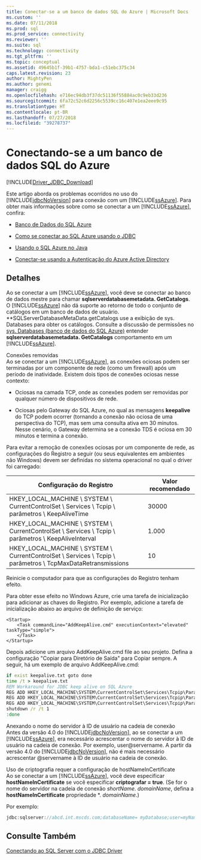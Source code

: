 ```yaml
---
title: Conectar-se a um banco de dados SQL do Azure | Microsoft Docs
ms.custom: ''
ms.date: 07/11/2018
ms.prod: sql
ms.prod_service: connectivity
ms.reviewer: ''
ms.suite: sql
ms.technology: connectivity
ms.tgt_pltfrm: ''
ms.topic: conceptual
ms.assetid: 49645b1f-39b1-4757-bda1-c51ebc375c34
caps.latest.revision: 23
author: MightyPen
ms.author: genemi
manager: craigg
ms.openlocfilehash: e716ec94db3f37dc51136f55884ac0c9eb33d236
ms.sourcegitcommit: 6fa72c52c6d2256c5539cc16c407e1ea2eee9c95
ms.translationtype: HT
ms.contentlocale: pt-BR
ms.lasthandoff: 07/27/2018
ms.locfileid: "39278737"
---
```

# <a name="connecting-to-an-azure-sql-database"></a>Conectando-se a um banco de dados SQL do Azure
[!INCLUDE[Driver_JDBC_Download](../../includes/driver_jdbc_download.md)]

  Este artigo aborda os problemas ocorridos no uso do [!INCLUDE[jdbcNoVersion](../../includes/jdbcnoversion_md.md)] para conexão com um [!INCLUDE[ssAzure](../../includes/ssazure_md.md)]. Para obter mais informações sobre como se conectar a um [!INCLUDE[ssAzure](../../includes/ssazure_md.md)], confira:  
  
-   [Banco de Dados do SQL Azure](http://go.microsoft.com/fwlink/?LinkID=202490)  
  
-   [Como se conectar ao SQL Azure usando o JDBC](http://msdn.microsoft.com/library/gg715284.aspx)  
  
-   [Usando o SQL Azure no Java](http://msdn.microsoft.com/library/windowsazure/hh749029(VS.103).aspx)

-   [Conectar-se usando a Autenticação do Azure Active Directory](../../connect/jdbc/connecting-using-azure-active-directory-authentication.md)  
  
## <a name="details"></a>Detalhes  
 Ao se conectar a um [!INCLUDE[ssAzure](../../includes/ssazure_md.md)], você deve se conectar ao banco de dados mestre para chamar **sqlserverdatabasemetadata. GetCatalogs**.  
 O [!INCLUDE[ssAzure](../../includes/ssazure_md.md)] não dá suporte ao retorno de todo o conjunto de catálogos em um banco de dados de usuário. **SQLServerDatabaseMetaData.getCatalogs use a exibição de sys. Databases para obter os catálogos. Consulte a discussão de permissões no [sys. Databases (banco de dados do SQL Azure)](http://go.microsoft.com/fwlink/?LinkId=217396) entender **sqlserverdatabasemetadata. GetCatalogs** comportamento em um [!INCLUDE[ssAzure](../../includes/ssazure_md.md)].  
  
 Conexões removidas  
 Ao se conectar a um [!INCLUDE[ssAzure](../../includes/ssazure_md.md)], as conexões ociosas podem ser terminadas por um componente de rede (como um firewall) após um período de inatividade. Existem dois tipos de conexões ociosas nesse contexto:  
  
-   Ociosas na camada TCP, onde as conexões podem ser removidas por qualquer número de dispositivos de rede.  
  
-   Ociosas pelo Gateway do SQL Azure, no qual as mensagens **keepalive** do TCP podem ocorrer (tornando a conexão não ociosa de uma perspectiva do TCP), mas sem uma consulta ativa em 30 minutos. Nesse cenário, o Gateway determina se a conexão TDS é ociosa em 30 minutos e termina a conexão.  
  
 Para evitar a remoção de conexões ociosas por um componente de rede, as configurações do Registro a seguir (ou seus equivalentes em ambientes não Windows) devem ser definidas no sistema operacional no qual o driver foi carregado:  
  
|Configuração do Registro|Valor recomendado|  
|----------------------|-----------------------|  
|HKEY_LOCAL_MACHINE \ SYSTEM \ CurrentControlSet \ Services \ Tcpip \ parâmetros \ KeepAliveTime|30000|  
|HKEY_LOCAL_MACHINE \ SYSTEM \ CurrentControlSet \ Services \ Tcpip \ parâmetros \ KeepAliveInterval|1.000|  
|HKEY_LOCAL_MACHINE \ SYSTEM \ CurrentControlSet \ Services \ Tcpip \ parâmetros \ TcpMaxDataRetransmissions|10|  
  
 Reinicie o computador para que as configurações do Registro tenham efeito.  
  
 Para obter esse efeito no Windows Azure, crie uma tarefa de inicialização para adicionar as chaves do Registro.  Por exemplo, adicione a tarefa de inicialização abaixo ao arquivo de definição de serviço:  
  
```  
<Startup>  
    <Task commandLine="AddKeepAlive.cmd" executionContext="elevated" taskType="simple">  
    </Task>  
</Startup>  
```  
  
 Depois adicione um arquivo AddKeepAlive.cmd file ao seu projeto. Defina a configuração "Copiar para Diretório de Saída" para Copiar sempre. A seguir, há um exemplo de arquivo AddKeepAlive.cmd:  
  
```bat
if exist keepalive.txt goto done  
time /t > keepalive.txt  
REM Workaround for JDBC keep alive on SQL Azure  
REG ADD HKEY_LOCAL_MACHINE\SYSTEM\CurrentControlSet\Services\Tcpip\Parameters /v KeepAliveTime /t REG_DWORD /d 30000 >> keepalive.txt  
REG ADD HKEY_LOCAL_MACHINE\SYSTEM\CurrentControlSet\Services\Tcpip\Parameters /v KeepAliveInterval /t REG_DWORD /d 1000 >> keepalive.txt  
REG ADD HKEY_LOCAL_MACHINE\SYSTEM\CurrentControlSet\Services\Tcpip\Parameters /v TcpMaxDataRetransmissions /t REG_DWORD /d 10 >> keepalive.txt  
shutdown /r /t 1  
:done  
```  
  
 Anexando o nome do servidor à ID de usuário na cadeia de conexão  
 Antes da versão 4.0 do [!INCLUDE[jdbcNoVersion](../../includes/jdbcnoversion_md.md)], ao se conectar a um [!INCLUDE[ssAzure](../../includes/ssazure_md.md)], era necessário acrescentar o nome do servidor à ID de usuário na cadeia de conexão. Por exemplo, user@servername. A partir da versão 4.0 do [!INCLUDE[jdbcNoVersion](../../includes/jdbcnoversion_md.md)], não é mais necessário acrescentar @servername à ID de usuário na cadeia de conexão.  
  
 Uso de criptografia requer a configuração de hostNameInCertificate  
 Ao se conectar a um [!INCLUDE[ssAzure](../../includes/ssazure_md.md)], você deve especificar **hostNameInCertificate** se você especificar **criptografar = true**. (Se for o nome do servidor na cadeia de conexão *shortName*. *domainName*, defina a **hostNameInCertificate** propriedade \*. *domainName*.)  
  
 Por exemplo:  
  
```java
jdbc:sqlserver://abcd.int.mscds.com;databaseName= myDatabase;user=myName;password=myPassword;encrypt=true;hostNameInCertificate= *.int.mscds.com;  
```  
  
## <a name="see-also"></a>Consulte Também  
 [Conectando ao SQL Server com o JDBC Driver](../../connect/jdbc/connecting-to-sql-server-with-the-jdbc-driver.md)  
  
  
